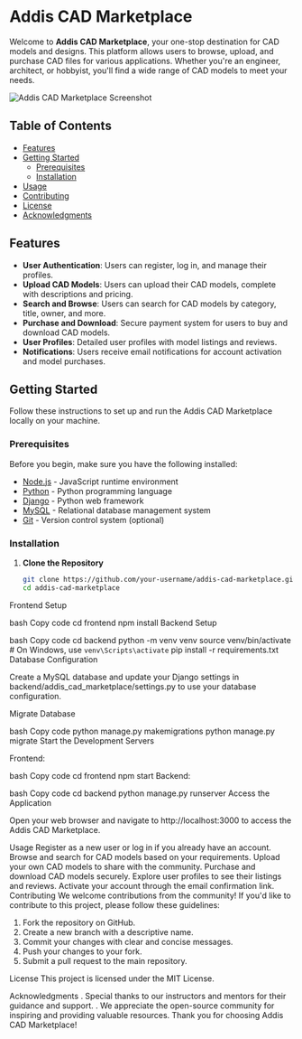 # Addis CAD Marketplace

Welcome to **Addis CAD Marketplace**, your one-stop destination for CAD models and designs. This platform allows users to browse, upload, and purchase CAD files for various applications. Whether you're an engineer, architect, or hobbyist, you'll find a wide range of CAD models to meet your needs.

![Addis CAD Marketplace Screenshot](screenshot.png)

## Table of Contents

- [Features](#features)
- [Getting Started](#getting-started)
  - [Prerequisites](#prerequisites)
  - [Installation](#installation)
- [Usage](#usage)
- [Contributing](#contributing)
- [License](#license)
- [Acknowledgments](#acknowledgments)

## Features

- **User Authentication**: Users can register, log in, and manage their profiles.
- **Upload CAD Models**: Users can upload their CAD models, complete with descriptions and pricing.
- **Search and Browse**: Users can search for CAD models by category, title, owner, and more.
- **Purchase and Download**: Secure payment system for users to buy and download CAD models.
- **User Profiles**: Detailed user profiles with model listings and reviews.
- **Notifications**: Users receive email notifications for account activation and model purchases.

## Getting Started

Follow these instructions to set up and run the Addis CAD Marketplace locally on your machine.

### Prerequisites

Before you begin, make sure you have the following installed:

- [Node.js](https://nodejs.org/) - JavaScript runtime environment
- [Python](https://www.python.org/) - Python programming language
- [Django](https://www.djangoproject.com/) - Python web framework
- [MySQL](https://www.mysql.com/) - Relational database management system
- [Git](https://git-scm.com/) - Version control system (optional)

### Installation

1. **Clone the Repository**

   ```bash
   git clone https://github.com/your-username/addis-cad-marketplace.git
   cd addis-cad-marketplace
Frontend Setup

bash
Copy code
cd frontend
npm install
Backend Setup

bash
Copy code
cd backend
python -m venv venv
source venv/bin/activate  # On Windows, use `venv\Scripts\activate`
pip install -r requirements.txt
Database Configuration

Create a MySQL database and update your Django settings in backend/addis_cad_marketplace/settings.py to use your database configuration.

Migrate Database

bash
Copy code
python manage.py makemigrations
python manage.py migrate
Start the Development Servers

Frontend:

bash
Copy code
cd frontend
npm start
Backend:

bash
Copy code
cd backend
python manage.py runserver
Access the Application

Open your web browser and navigate to http://localhost:3000 to access the Addis CAD Marketplace.

Usage
Register as a new user or log in if you already have an account.
Browse and search for CAD models based on your requirements.
Upload your own CAD models to share with the community.
Purchase and download CAD models securely.
Explore user profiles to see their listings and reviews.
Activate your account through the email confirmation link.
Contributing
We welcome contributions from the community! If you'd like to contribute to this project, please follow these guidelines:

1. Fork the repository on GitHub.
2. Create a new branch with a descriptive name.
3. Commit your changes with clear and concise messages.
4. Push your changes to your fork.
5. Submit a pull request to the main repository.

License
This project is licensed under the MIT License.

Acknowledgments
. Special thanks to our instructors and mentors for their guidance and support.
. We appreciate the open-source community for inspiring and providing valuable resources.
Thank you for choosing Addis CAD Marketplace!